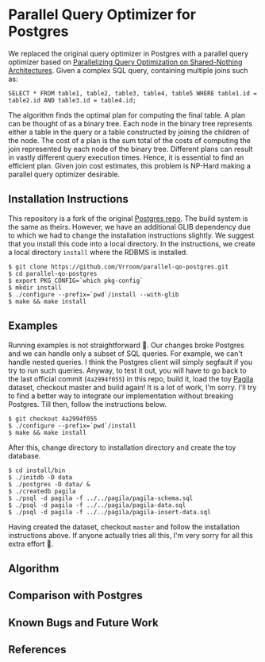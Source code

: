# Parallel Query Optimizer for Postgres

We replaced the original query optimizer in Postgres with a parallel query optimizer based on [Parallelizing Query Optimization on Shared-Nothing Architectures](https://github.com/Vrroom/parallel-qo-postgres/blob/master/p660-trummer.pdf). Given a complex SQL query, containing multiple joins such as: 

```
SELECT * FROM table1, table2, table3, table4, table5 WHERE table1.id = table2.id AND table3.id = table4.id;
```

The algorithm finds the optimal plan for computing the final table. A plan can be thought of as a binary tree. Each node in the binary tree represents either a table in the query or a table constructed by joining the children of the node. The cost of a plan is the sum total of the costs of computing the join represented by each node of the binary tree. Different plans can result in vastly different query execution times. Hence, it is essential to find an efficient plan. Given join cost estimates, this problem is NP-Hard making a parallel query optimizer desirable.

## Installation Instructions

This repository is a fork of the original [Postgres repo](https://github.com/postgres/postgres). The build system is the same as theirs. However, we have an additional GLIB dependency due to which we had to change the installation instructions slightly. We suggest that you install this code into a local directory. In the instructions, we create a local directory `install` where the RDBMS is installed.

```
$ git clone https://github.com/Vrroom/parallel-qo-postgres.git
$ cd parallel-qo-postgres
$ export PKG_CONFIG=`which pkg-config`
$ mkdir install
$ ./configure --prefix=`pwd`/install --with-glib
$ make && make install
```

## Examples

Running examples is not straightforward 🙈. Our changes broke Postgres and we can handle only a subset of SQL queries. For example, we can't handle nested queries. I think the Postgres client will simply segfault if you try to run such queries. Anyway, to test it out, you will have to go back to the last official commit (`4a2994f055`) in this repo, build it, load the toy [Pagila](https://github.com/devrimgunduz/pagila) dataset, checkout master and build again! It is a lot of work, I'm sorry. I'll try to find a better way to integrate our implementation without breaking Postgres. Till then, follow the instructions below.

```
$ git checkout 4a2994f055
$ ./configure --prefix=`pwd`/install
$ make && make install
```

After this, change directory to installation directory and create the toy database.

```
$ cd install/bin
$ ./initdb -D data
$ ./postgres -D data/ &
$ ./createdb pagila
$ ./psql -d pagila -f ../../pagila/pagila-schema.sql
$ ./psql -d pagila -f ../../pagila/pagila-data.sql
$ ./psql -d pagila -f ../../pagila/pagila-insert-data.sql
```

Having created the dataset, checkout `master` and follow the installation instructions above. If anyone actually tries all this, I'm very sorry for all this extra effort 🙈.

## Algorithm

## Comparison with Postgres

## Known Bugs and Future Work

## References
